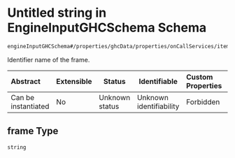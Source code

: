 # Untitled string in EngineInputGHCSchema Schema

```txt
engineInputGHCSchema#/properties/ghcData/properties/onCallServices/items/properties/refTeachers/items/properties/frameTemplate/items/properties/frame
```

Identifier name of the frame.


| Abstract            | Extensible | Status         | Identifiable            | Custom Properties | Additional Properties | Access Restrictions | Defined In                                                         |
| :------------------ | ---------- | -------------- | ----------------------- | :---------------- | --------------------- | ------------------- | ------------------------------------------------------------------ |
| Can be instantiated | No         | Unknown status | Unknown identifiability | Forbidden         | Allowed               | none                | [ghc.schema.json\*](../out/ghc.schema.json "open original schema") |

## frame Type

`string`

